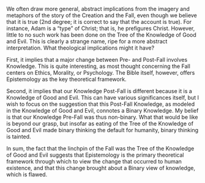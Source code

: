 We often draw more general, abstract implications from the imagery and metaphors of the story of the Creation and the Fall, even though we believe that it is true (2nd degree; it is correct to say that the account is true). For instance, Adam is a “type” of Christ; that is, he prefigures Christ. However, little to no such work has been done on the Tree of the Knowledge of Good and Evil. This is clearly a strange name, ripe for a more abstract interpretation. What theological implications might it have?

First, it implies that a major change between Pre- and Post-Fall involves Knowledge. This is quite interesting, as most thought concerning the Fall centers on Ethics, Morality, or Psychology. The Bible itself, however, offers Epistemology as the key theoretical framework.

Second, it implies that our Knowledge Post-Fall is different because it is a Knowledge of Good and Evil. This can have various significances itself, but I wish to focus on the suggestion that this Post-Fall Knowledge, as modeled in the Knowledge of Good and Evil, connotes a Binary Knowledge. My belief is that our Knowledge Pre-Fall was thus non-binary. What that would be like is beyond our grasp, but insofar as eating of the Tree of the Knowledge of Good and Evil made binary thinking the default for humanity, binary thinking is tainted.

In sum, the fact that the linchpin of the Fall was the Tree of the Knowledge of Good and Evil suggests that Epistemology is the primary theoretical framework through which to view the change that occurred to human existence, and that this change brought about a Binary view of knowledge, which is flawed.
